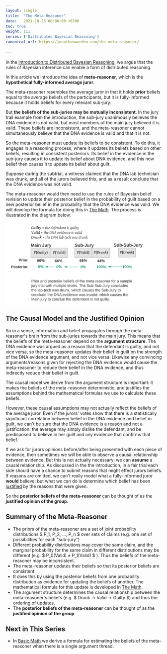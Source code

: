 ```yaml
---
layout: single
title:  "The Meta-Reasoner"
date:   2021-10-26 00:00:00 +0200
toc: true
weight: 111
series: ['Distributed Bayesian Reasoning']
canonical_url: https://jonathanwarden.com/the-meta-reasoner/

---
```



In the [Introduction to Distributed Bayesian Reasoning](/distributed-bayesian-reasoning-introduction), we argue that the rules of Bayesian inference can enable a form of distributed reasoning.

In this article we introduce the idea of **meta-reasoner**, which is the **hypothetical fully-informed average juror**.

The meta-reasoner resembles the average juror in that it holds **prior** beliefs equal to the average beliefs of the participants, but it is fully-informed because it holds beliefs for every relevant sub-jury. 

But **the beliefs of the sub-juries may be mutually inconsistent**. In the jury trail example from the introduction, the sub-jury unanimously believes the DNA evidence is not valid, but most members of the main jury believed it is valid. These beliefs are inconsistent, and the meta-reasoner cannot simultaneously believe that the DNA evidence is valid and that it is not.

So the meta-reasoner must update its beliefs to be consistent. To do this, it engages in a reasoning process, where it updates its beliefs based on other beliefs, resulting in consistent posteriors. Its belief in the evidence in the sub-jury causes it to update its belief about DNA evidence, and this new belief then causes it to update its belief about guilt.



Suppose during the subtrial, a witness claimed that the DNA lab technician was drunk, and all of the jurors believed this, and as a result conclude that the DNA evidence was not valid.

The meta-reasoner would then need to use the rules of Bayesian belief revision to update their posterior belief in the probability of guilt based on a new posterior belief in the probability that the DNA evidence was valid. We will develop the formula for doing this in [The Math](/distributed-bayesian-reasoning-math). The process is illustrated in the diagram below.


<img src="meta-reasoner-consistent-posteriors.svg"
     alt="The Meta-Reasoners Consistent Posteriors"
     style="display: block; margin-left: auto; margin-right: auto; height: 450" />


## The Causal Model and the Justified Opinion

So in a sense, information and belief propagates through the meta-reasoner's brain from the sub-juries towards the main jury. This means that the beliefs of the meta-reasoner depend on the **argument structure**. The DNA evidence was argued as a reason that the defendant is guilty, and not vice versa, so the meta-reasoner updates their belief in guilt on the strength of the DNA evidence argument, and not vice versa. Likewise any convincing arguments/reasons given for rejecting the DNA evidence would cause the meta-reasoner to reduce their belief in the DNA evidence, and thus indirectly reduce their belief in guilt.

The causal model we derive from the argument structure is important: it makes the beliefs of the meta-reasoner deterministic, and justifies the assumptions behind the mathematical formulas we use to calculate these beliefs.

However, these causal assumptions may not actually reflect the beliefs of the average juror. Even if the jurors' votes show that there is  a statistically significant correlation between belief in the DNA evidence and belief in guilt, we can't be sure that the DNA evidence is a reason and not a justification: the average may simply dislike the defendant, and be predisposed to believe in her guilt and any evidence that confirms that belief.

If we ask for jurors opinions before/after being presented with each piece of evidence, then sometimes we will be able to observe a causal relationship between evidence. But this is not actually necessary; we can **assume** a causal relationship. As discussed in the the introduction, in a fair trial each side should have a chance to submit reasons that might effect jurors beliefs. If reasons are omitted, we can't really model what a fully-informed juror **would** believe; but what we can do is determine which belief has been [justified](/distributed-bayesian-reasoning-introduction/#the-justified-verdict) by the reasons that were given. 

So the **posterior beliefs of the meta-reasoner** can be thought of as the **justified opinion of the group**.


## Summary of the Meta-Reasoner

- The priors of the meta-reasoner are a set of joint probability distributions $ P_1, P_2, ..., P_n $ over sets of claims (e.g. one set of possibilities for each "sub-jury")
- Different probability distributions may cover the same claim, and the marginal probability for the same claim in different distributions may be different (e.g. $ P_0(Valid) ≠ P_1(Valid) $ ). Thus the beliefs of the meta-reasoner may be inconsistent.
- The meta-reasoner updates their beliefs so that its posterior beliefs are consistent.
- It does this by using the posterior beliefs from one probability distribution as evidence for updating the beliefs of another. The mathematical formula for this update is developed in [The Math](/distributed-bayesian-reasoning-math).
- The argument structure determines the causal relationship between the meta-reasoner's beliefs (e.g. $ Drunk → Valid → Guilty $) and thus the ordering of updates.
- The **posterior beliefs of the meta-reasoner** can be thought of as the **justified opinion of the group**.


## Next in This Series

- In [Basic Math](/distributed-bayesian-reasoning-math) we derive a formula for estimating the beliefs of the meta-reasoner when there is a single argument thread.



